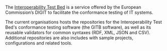 The [Interoperability Test Bed](https://joinup.ec.europa.eu/collection/interoperability-test-bed-repository/solution/interoperability-test-bed) is a service offered by the European Commission’s DIGIT to facilitate the conformance testing of IT systems.

The current organisations hosts the repositories for the Interoperability Test Bed's conformance testing software (the GITB software), as well as its reusable validators for common syntaxes (RDF, XML, JSON and CSV). Additional repositories are also includes with sample projects, configurations and related tools.
